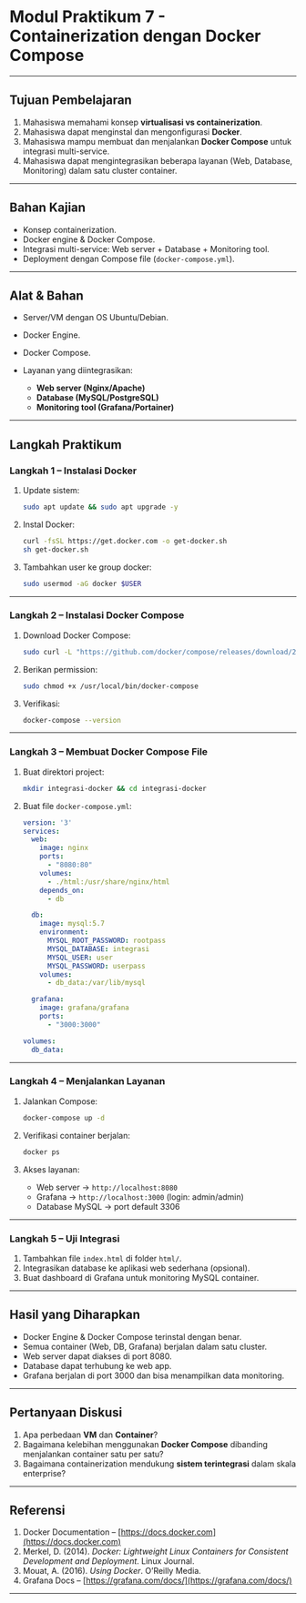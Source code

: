 # Modul Praktikum 7 - Containerization dengan Docker Compose

---

## Tujuan Pembelajaran

1. Mahasiswa memahami konsep **virtualisasi vs containerization**.
2. Mahasiswa dapat menginstal dan mengonfigurasi **Docker**.
3. Mahasiswa mampu membuat dan menjalankan **Docker Compose** untuk integrasi multi-service.
4. Mahasiswa dapat mengintegrasikan beberapa layanan (Web, Database, Monitoring) dalam satu cluster container.

---

## Bahan Kajian

* Konsep containerization.
* Docker engine & Docker Compose.
* Integrasi multi-service: Web server + Database + Monitoring tool.
* Deployment dengan Compose file (`docker-compose.yml`).

---

## Alat & Bahan

* Server/VM dengan OS Ubuntu/Debian.
* Docker Engine.
* Docker Compose.
* Layanan yang diintegrasikan:

  * **Web server (Nginx/Apache)**
  * **Database (MySQL/PostgreSQL)**
  * **Monitoring tool (Grafana/Portainer)**

---

## Langkah Praktikum

### **Langkah 1 – Instalasi Docker**

1. Update sistem:

   ```bash
   sudo apt update && sudo apt upgrade -y
   ```
2. Instal Docker:

   ```bash
   curl -fsSL https://get.docker.com -o get-docker.sh
   sh get-docker.sh
   ```
3. Tambahkan user ke group docker:

   ```bash
   sudo usermod -aG docker $USER
   ```

---

### **Langkah 2 – Instalasi Docker Compose**

1. Download Docker Compose:

   ```bash
   sudo curl -L "https://github.com/docker/compose/releases/download/2.20.0/docker-compose-$(uname -s)-$(uname -m)" -o /usr/local/bin/docker-compose
   ```
2. Berikan permission:

   ```bash
   sudo chmod +x /usr/local/bin/docker-compose
   ```
3. Verifikasi:

   ```bash
   docker-compose --version
   ```

---

### **Langkah 3 – Membuat Docker Compose File**

1. Buat direktori project:

   ```bash
   mkdir integrasi-docker && cd integrasi-docker
   ```
2. Buat file `docker-compose.yml`:

   ```yaml
   version: '3'
   services:
     web:
       image: nginx
       ports:
         - "8080:80"
       volumes:
         - ./html:/usr/share/nginx/html
       depends_on:
         - db

     db:
       image: mysql:5.7
       environment:
         MYSQL_ROOT_PASSWORD: rootpass
         MYSQL_DATABASE: integrasi
         MYSQL_USER: user
         MYSQL_PASSWORD: userpass
       volumes:
         - db_data:/var/lib/mysql

     grafana:
       image: grafana/grafana
       ports:
         - "3000:3000"

   volumes:
     db_data:
   ```

---

### **Langkah 4 – Menjalankan Layanan**

1. Jalankan Compose:

   ```bash
   docker-compose up -d
   ```
2. Verifikasi container berjalan:

   ```bash
   docker ps
   ```
3. Akses layanan:

   * Web server → `http://localhost:8080`
   * Grafana → `http://localhost:3000` (login: admin/admin)
   * Database MySQL → port default 3306

---

### **Langkah 5 – Uji Integrasi**

1. Tambahkan file `index.html` di folder `html/`.
2. Integrasikan database ke aplikasi web sederhana (opsional).
3. Buat dashboard di Grafana untuk monitoring MySQL container.

---

## Hasil yang Diharapkan

* Docker Engine & Docker Compose terinstal dengan benar.
* Semua container (Web, DB, Grafana) berjalan dalam satu cluster.
* Web server dapat diakses di port 8080.
* Database dapat terhubung ke web app.
* Grafana berjalan di port 3000 dan bisa menampilkan data monitoring.

---

## Pertanyaan Diskusi

1. Apa perbedaan **VM** dan **Container**?
2. Bagaimana kelebihan menggunakan **Docker Compose** dibanding menjalankan container satu per satu?
3. Bagaimana containerization mendukung **sistem terintegrasi** dalam skala enterprise?

---

## Referensi

1. Docker Documentation – [https://docs.docker.com](https://docs.docker.com)
2. Merkel, D. (2014). *Docker: Lightweight Linux Containers for Consistent Development and Deployment*. Linux Journal.
3. Mouat, A. (2016). *Using Docker*. O’Reilly Media.
4. Grafana Docs – [https://grafana.com/docs/](https://grafana.com/docs/)

---
